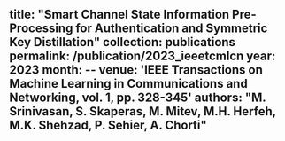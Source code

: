 title: "Smart Channel State Information Pre-Processing for Authentication and Symmetric Key Distillation"
collection: publications
permalink: /publication/2023_ieeetcmlcn
year: 2023
month: --
venue: 'IEEE Transactions on Machine Learning in Communications and Networking, vol. 1, pp. 328-345'
authors: "M. Srinivasan, S. Skaperas, M. Mitev, M.H. Herfeh, M.K. Shehzad, P. Sehier, A. Chorti"
---
